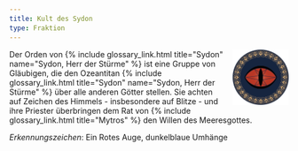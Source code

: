 ```yaml
---
title: Kult des Sydon
type: Fraktion
---
```


<img
  src='/img/factions/sydon_cult.png'
  style='width:20%;
         float:right;
         margin-left: 1rem;
         margin-bottom: 1rem;'/>

Der Orden von {% include glossary_link.html title="Sydon" name="Sydon, Herr der Stürme" %} ist eine Gruppe von Gläubigen, die den Ozeantitan {% include glossary_link.html title="Sydon" name="Sydon, Herr der Stürme" %} über
alle anderen Götter stellen. Sie achten auf Zeichen des Himmels - insbesondere
auf Blitze - und ihre Priester überbringen dem Rat von {% include glossary_link.html title="Mytros" %} den Willen des
Meeresgottes.

*Erkennungszeichen*: Ein Rotes Auge, dunkelblaue Umhänge
